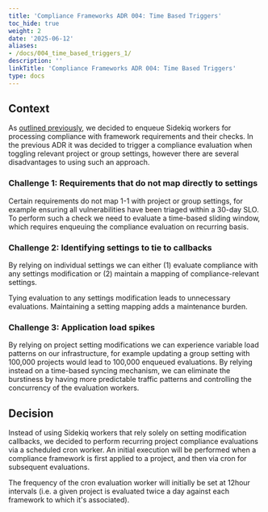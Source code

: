 ```yaml
---
title: 'Compliance Frameworks ADR 004: Time Based Triggers'
toc_hide: true
weight: 2
date: '2025-06-12'
aliases:
- /docs/004_time_based_triggers_1/
description: ''
linkTitle: 'Compliance Frameworks ADR 004: Time Based Triggers'
type: docs
---
```


## Context

As [outlined previously](./001_triggering_checks.md), we decided to enqueue Sidekiq workers for processing
compliance with framework requirements and their checks. In the previous ADR it was decided to trigger a compliance
evaluation when toggling relevant project or group settings, however there are several disadvantages to using such an
approach.

### Challenge 1: Requirements that do not map directly to settings

Certain requirements do not map 1-1 with project or group settings, for example ensuring all vulnerabilities
have been triaged within a 30-day SLO. To perform such a check we need to evaluate a time-based sliding window,
which requires enqueuing the compliance evaluation on recurring basis.

### Challenge 2: Identifying settings to tie to callbacks

By relying on individual settings we can either (1) evaluate compliance with any settings modification or (2) maintain a
mapping of compliance-relevant settings.

Tying evaluation to any settings modification leads to unnecessary evaluations. Maintaining a setting mapping adds
a maintenance burden.

### Challenge 3: Application load spikes

By relying on project setting modifications we can experience variable load patterns on our infrastructure, for example
updating a group setting with 100,000 projects would lead to 100,000 enqueued evaluations. By relying instead on a time-based
syncing mechanism, we can eliminate the burstiness by having more predictable traffic patterns and controlling the concurrency
of the evaluation workers.

## Decision

Instead of using Sidekiq workers that rely solely on setting modification callbacks, we decided to perform recurring
project compliance evaluations via a scheduled cron worker. An initial execution will be performed when a compliance framework is
first applied to a project, and then via cron for subsequent evaluations.

The frequency of the cron evaluation worker will initially be set at 12hour intervals (i.e. a given project is evaluated
twice a day against each framework to which it's associated).
